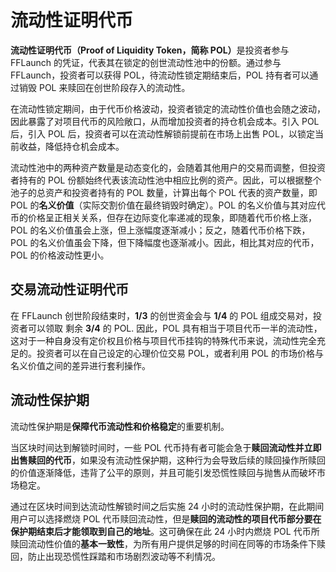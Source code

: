 # 流动性证明代币

**流动性证明代币（Proof of Liquidity Token，简称 POL）**&#x662F;投资者参与 FFLaunch 的凭证，代表其在锁定的创世流动性池中的份额。通过参与 FFLaunch，投资者可以获得 POL，待流动性锁定期结束后，POL 持有者可以通过销毁 POL 来赎回在创世阶段存入的流动性。

在流动性锁定期间，由于代币价格波动，投资者锁定的流动性价值也会随之波动，因此暴露了对项目代币的风险敞口，从而增加投资者的持仓机会成本。引入 POL 后，引入 POL 后，投资者可以在流动性解锁前提前在市场上出售 POL，以锁定当前收益，降低持仓机会成本。

流动性池中的两种资产数量是动态变化的，会随着其他用户的交易而调整，但投资者持有的 POL 份额始终代表该流动性池中相应比例的资产。因此，可以根据整个池子的总资产和投资者持有的 POL 数量，计算出每个 POL 代表的资产数量，即 POL 的**名义价值**（实际交割价值在最终销毁时确定）。POL 的名义价值与其对应代币的价格呈正相关关系，但存在边际变化率递减的现象，即随着代币价格上涨，POL 的名义价值虽会上涨，但上涨幅度逐渐减小；反之，随着代币价格下跌，POL 的名义价值虽会下降，但下降幅度也逐渐减小。因此，相比其对应的代币，POL 的价格波动性更小。

## **交易流动性证明代币**

在 FFLaunch 创世阶段结束时，**1/3** 的创世资金会与 **1/4** 的 POL 组成交易对，投资者可以领取 剩余 **3/4** 的 POL. 因此，POL 具有相当于项目代币一半的流动性，这对于一种自身没有定价权且价格与项目代币挂钩的特殊代币来说，流动性完全充足的。投资者可以在自己设定的心理价位交易 POL，或者利用 POL 的市场价格与名义价值之间的差异进行套利操作。

## **流动性保护期**

流动性保护期是**保障代币流动性和价格稳定**的重要机制。

当区块时间达到解锁时间时，一些 POL 代币持有者可能会急于**赎回流动性并立即出售赎回的代币**，如果没有流动性保护期，这种行为会导致后续的赎回操作所赎回的价值逐渐降低，违背了公平的原则，并且可能引发恐慌性赎回与抛售从而破坏市场稳定。&#x20;

通过在区块时间到达流动性解锁时间之后实施 24 小时的流动性保护期，在此期间用户可以选择燃烧 POL 代币赎回流动性，但是**赎回的流动性的项目代币部分要在保护期结束后才能领取到自己的地址**。这可确保在此 24 小时内燃烧 POL 代币所赎回流动性价值的**基本一致性**，为所有用户提供足够的时间在同等的市场条件下赎回，防止出现恐慌性踩踏和市场剧烈波动等不利情况。
